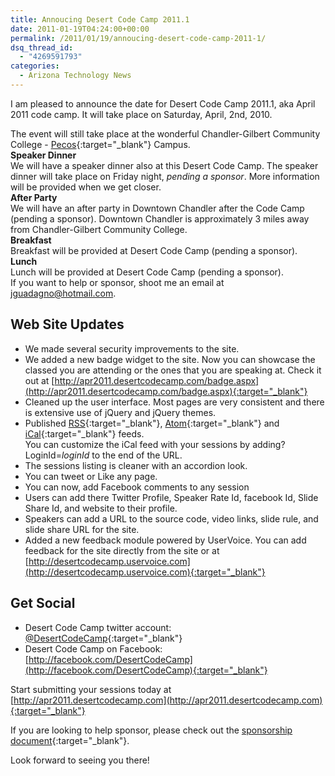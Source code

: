 ```yaml
---
title: Annoucing Desert Code Camp 2011.1
date: 2011-01-19T04:24:00+00:00
permalink: /2011/01/19/annoucing-desert-code-camp-2011-1/
dsq_thread_id:
  - "4269591793"
categories:
  - Arizona Technology News
---
```

I am pleased to announce the date for Desert Code Camp 2011.1, aka April 2011 code camp. It will take place on Saturday, April, 2nd, 2010.  

The event will still take place at the wonderful Chandler-Gilbert Community College - [Pecos](http://www.cgc.maricopa.edu/adminservices/maps/pecos/Pages/PecosCampus.aspx){:target="_blank"} Campus.  
**Speaker Dinner**  
We will have a speaker dinner also at this Desert Code Camp. The speaker dinner will take place on Friday night, _pending a sponsor_. More information will be provided when we get closer.  
**After Party**  
We will have an after party in Downtown Chandler after the Code Camp (pending a sponsor). Downtown Chandler is approximately 3 miles away from Chandler-Gilbert Community College.  
**Breakfast**  
Breakfast will be provided at Desert Code Camp (pending a sponsor).  
**Lunch**  
Lunch will be provided at Desert Code Camp (pending a sponsor).  
If you want to help or sponsor, shoot me an email at jguadagno@hotmail.com.  

## Web Site Updates

* We made several security improvements to the site.
* We added a new badge widget to the site. Now you can showcase the classed you are attending or the ones that you are speaking at. Check it out at [http://apr2011.desertcodecamp.com/badge.aspx](http://apr2011.desertcodecamp.com/badge.aspx){:target="_blank"}
* Cleaned up the user interface. Most pages are very consistent and there is extensive use of jQuery and jQuery themes.
* Published [RSS](http://apr2011.desertcodecamp.com/feeds.ashx){:target="_blank"}, [Atom](http://apr2011.desertcodecamp.com/feeds.ashx?format=atom){:target="_blank"} and [iCal](http://apr2011.desertcodecamp.com/ical.ashx){:target="_blank"} feeds.  
  You can customize the iCal feed with your sessions by adding?LoginId=_loginId_ to the end of the URL.
* The sessions listing is cleaner with an accordion look.
* You can tweet or Like any page.
* You can now, add Facebook comments to any session
* Users can add there Twitter Profile, Speaker Rate Id, facebook Id, Slide Share Id, and website to their profile.
* Speakers can add a URL to the source code, video links, slide rule, and slide share URL for the site.
* Added a new feedback module powered by UserVoice. You can add feedback for the site directly from the site or at [http://desertcodecamp.uservoice.com](http://desertcodecamp.uservoice.com){:target="_blank"}

## Get Social

* Desert Code Camp twitter account: [@DesertCodeCamp](http://twitter.com/DesertCodeCamp){:target="_blank"}
* Desert Code Camp on Facebook: [http://facebook.com/DesertCodeCamp](http://facebook.com/DesertCodeCamp){:target="_blank"}

Start submitting your sessions today at [http://apr2011.desertcodecamp.com](http://apr2011.desertcodecamp.com){:target="_blank"}

If you are looking to help sponsor, please check out the [sponsorship document](http://apr2011.desertcodecamp.com/docs/apr2011_sponsorship.pdf){:target="_blank"}.  

Look forward to seeing you there!
